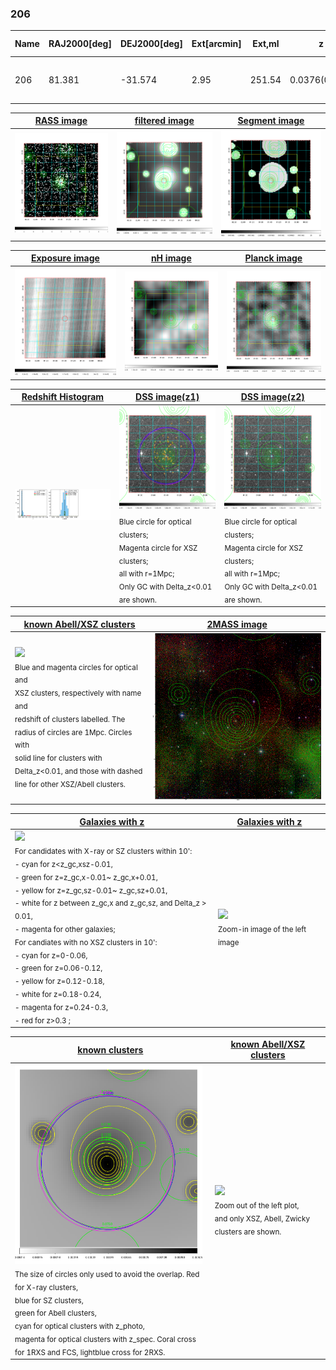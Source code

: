 <div STYLE="page-break-after: always;"></div>

### 206

|Name|RAJ2000[deg]|DEJ2000[deg] |Ext[arcmin]| Ext,ml | z | z_src| C|GC(XSZ,Delta_z<0.01)| GC(OPT,Delta_z<0.01)|GC| R_sig[arcmin] | R500[arcmin] | R500[Mpc]| CRsig[c/s] | CR500[c/s] |L500[1E44 erg/s]|F500[1E-12 erg/s/cm^2]| M500[1E14 Msun]|Tx[keV]|Cnt_sig|Beta|Rc[arcmin]|Comment|Alias|
|---|---|---|---|---|---|------|---|--------|---------|----------|---|---|---|---|---|---|---|---|---|---|---|---|---|---|
|206| 81.381| -31.574| 2.95| 251.54| 0.0376(0.005)| z1, z_xsz| B| MCXC, Tar, XB| A| A, MCXC, Tar, W, XB| 14.650| 16.386| 0.733| 0.511(0.045)| 0.522(0.046)| 0.325(0.018)| 9.897(0.551)| 1.16(0.03)| 2.38(0.04)| 308.5| 0.651(-0.068+0.092)| 3.668(-0.700+0.855)| -| k370|

|[RASS image](../image/206/206_img.pdf)|[filtered image](../image/206/206_fil.pdf)|[Segment image](../image/206/206_seg.pdf)|
|-------------------|--------------------|-------------------|
| <img src="../image/206/206_img.png" width="300">  | <img src="../image/206/206_fil.png" width="300">   | <img src="../image/206/206_seg.png" width="300">  |

|[Exposure image](../image/206/206_mex.pdf)| [nH image](../image/206/206_nh.pdf)| [Planck image](../image/206/206_p.pdf)|
|-------------------|--------------------|-------------------|
|<img src="../image/206/206_mex.png" width="300">   | <img src="../image/206/206_nh.png" width="300">    | <img src="../image/206/206_p.png" width="300"> |

|[Redshift Histogram](../image/206/206_zg.pdf) | [DSS image(z1)](../image/206/206_dss_z1.pdf)      |  [DSS image(z2)](../image/206/206_dss_z2.pdf)    |
|-------------------|--------------------|-------------------|
|<img src="../image/206/206_zg.png" width="300"> |<img src="../image/206/206_dss_z1.png" width="300"> <sub><br>Blue circle for optical clusters; <br>Magenta circle for XSZ clusters; <br>all with r=1Mpc; <br>Only GC with Delta_z<0.01 are shown. </sub>| <img src="../image/206/206_dss_z2.png" width="300"><sub><br>Blue circle for optical clusters; <br>Magenta circle for XSZ clusters; <br>all with r=1Mpc; <br>Only GC with Delta_z<0.01 are shown. </sub> |

|[known Abell/XSZ clusters](../image/206/206_m.pdf) | [2MASS image](../image/206/206_2mass.pdf)      |
|-------------------|-------------------|
|<img src=../image/206/206_m.png width="300"> <br><sub>Blue and magenta circles for optical and <br>XSZ clusters, respectively with name and <br>redshift of clusters labelled. The <br>radius of circles are 1Mpc. Circles with <br>solid line for clusters with <br>Delta_z<0.01, and those with dashed <br>line for other XSZ/Abell clusters.        </sub>|<img src="../image/206/206_2mass.png" width="300">  |

|[Galaxies with z](../image/206/206_opt_ned.pdf) |[Galaxies with z](../image/206/206_opt_ned_zoom.pdf) |
|-------------------|-------------------|
| <img src=../image/206/206_opt_ned.png width="300"> <br><sub> For candidates with X-ray or SZ clusters within 10': <br> - cyan for z<z_gc,xsz-0.01, <br> - green for z=z_gc,x-0.01~ z_gc,x+0.01, <br> - yellow for z=z_gc,sz-0.01~ z_gc,sz+0.01, <br> - white for z between z_gc,x and z_gc,sz, and Delta_z > 0.01, <br> - magenta for other galaxies; <br>For candiates with no XSZ clusters in 10': <br> - cyan for z=0-0.06, <br> - green for z=0.06-0.12, <br> - yellow for z=0.12-0.18, <br> - white for z=0.18-0.24, <br> - magenta for z=0.24-0.3, <br> - red for z>0.3 ;  </sub>|<img src=../image/206/206_opt_ned_zoom.png width="300">  <br><sub> Zoom-in image of the left image</sub>|

|[known clusters](../image/206/206_gc.pdf) |[known Abell/XSZ clusters](../image/206/206_gc_large.pdf) |
|-------------------|-------------------|
| <img src=../image/206/206_gc.png width="300"> <br><sub> The size of circles only used to avoid the overlap. Red for X-ray clusters, <br> blue for SZ clusters, <br> green for Abell clusters, <br> cyan for optical clusters with z_photo, <br> magenta for optical clusters with z_spec. Coral cross for 1RXS and FCS, lightblue cross for 2RXS. </sub>|<img src=../image/206/206_gc_large.png width="300"> <br><sub> Zoom out of the left plot, <br> and only XSZ, Abell, Zwicky clusters are shown. </sub> |



